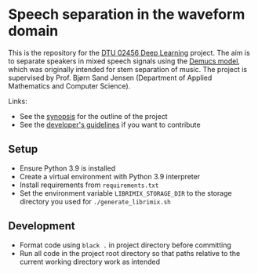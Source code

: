 # Speech separation in the waveform domain
This is the repository for the [DTU 02456 Deep Learning](https://kurser.dtu.dk/course/02456) project. The aim is to separate speakers in mixed speech signals using the [Demucs model](references/Defossez2019%20-%20Music%20Source%20Separation%20in%20the%20Waveform%20Domain.pdf), which was originally intended for stem separation of music. The project is supervised by Prof. Bjørn Sand Jensen (Department of Applied Mathematics and Computer Science).

Links:
* See the [synopsis](docs/synopsis.pdf) for the outline of the project
* See the [developer's guidelines](docs/CONTRIBUTING.md) if you want to contribute


## Setup
* Ensure Python 3.9 is installed
* Create a virtual environment with Python 3.9 interpreter
* Install requirements from `requirements.txt`
* Set the environment variable `LIBRIMIX_STORAGE_DIR` to the storage directory you used for `./generate_librimix.sh`


## Development
* Format code using `black .` in project directory before committing
* Run all code in the project root directory so that paths relative to the current working directory work as intended
